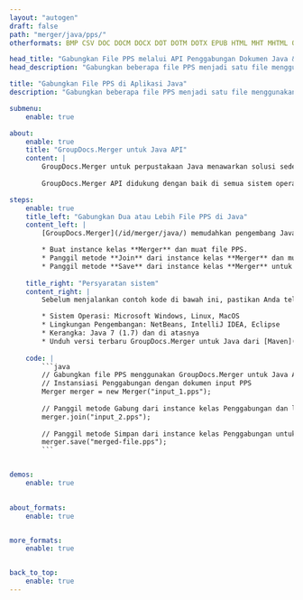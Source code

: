 ```yaml
---
layout: "autogen"
draft: false
path: "merger/java/pps/"
otherformats: BMP CSV DOC DOCM DOCX DOT DOTM DOTX EPUB HTML MHT MHTML ODP ODS ODT OTP OTT PDF PNG POTM POTX PPSM PPSX PPT PPTM PPTX PS RTF TEX TIF TIFF TSV TXT VDX VSDM VSDX VSSM VSSX VSTM VSTX VSX VTX XLAM XLS XLSB XLSM XLSX XLT XLTM XLTX XPS

head_title: "Gabungkan File PPS melalui API Penggabungan Dokumen Java & J2SE"
head_description: "Gabungkan beberapa file PPS menjadi satu file menggunakan API penggabungan dokumen Java dengan semua data, gaya, dan pemformatan sebagai dokumen sumber."

title: "Gabungkan File PPS di Aplikasi Java"
description: "Gabungkan beberapa file PPS menjadi satu file menggunakan API penggabungan dokumen Java. Gabungkan halaman atau rentang halaman yang dipilih dari berbagai dokumen sumber menjadi satu dokumen hasil dengan semua data, gaya, dan pemformatan sebagai dokumen sumber."

submenu:
    enable: true

about:
    enable: true
    title: "GroupDocs.Merger untuk Java API"
    content: |
        GroupDocs.Merger untuk perpustakaan Java menawarkan solusi sederhana untuk menggabungkan & membagi dengan aman antara berbagai format dokumen termasuk PDF, Microsoft Office (Word, Excel, PowerPoint, OneNote), OpenDocument, HTML, gambar dan banyak lainnya dalam aplikasi .NET. Dengan menambahkan hanya beberapa baris kode, lakukan beberapa operasi dokumen seperti memindahkan, menghapus, memutar, menukar, mengekstrak, atau mengubah orientasi halaman di dalam dokumen. API penggabungan dokumen juga mendukung pratinjau halaman dokumen sebagai gambar untuk menganalisis struktur dokumen, pemformatan, dan konten pada halaman.
        
        GroupDocs.Merger API didukung dengan baik di semua sistem operasi utama dan versi Java termasuk J2SE 7.0 (1.7), J2SE 8.0 (1.8) dan Java 10.

steps:
    enable: true
    title_left: "Gabungkan Dua atau Lebih File PPS di Java"
    content_left: |
        [GroupDocs.Merger](/id/merger/java/) memudahkan pengembang Java untuk menggabungkan beberapa file PPS dengan menerapkan beberapa langkah mudah.

        * Buat instance kelas **Merger** dan muat file PPS.
        * Panggil metode **Join** dari instance kelas **Merger** dan muat file PPS lainnya.
        * Panggil metode **Save** dari instance kelas **Merger** untuk menyimpan dokumen yang digabungkan.
        
    title_right: "Persyaratan sistem"
    content_right: |
        Sebelum menjalankan contoh kode di bawah ini, pastikan Anda telah menginstal prasyarat berikut di sistem Anda.

        * Sistem Operasi: Microsoft Windows, Linux, MacOS
        * Lingkungan Pengembangan: NetBeans, IntelliJ IDEA, Eclipse
        * Kerangka: Java 7 (1.7) dan di atasnya
        * Unduh versi terbaru GroupDocs.Merger untuk Java dari [Maven](https://repository.groupdocs.com/webapp/#/artifacts/browse/tree/General/repo/com/groupdocs/groupdocs-merger)
        
    code: |
        ```java
        // Gabungkan file PPS menggunakan GroupDocs.Merger untuk Java API
        // Instansiasi Penggabungan dengan dokumen input PPS
        Merger merger = new Merger("input_1.pps");
        
        // Panggil metode Gabung dari instance kelas Penggabungan dan lewati jalur dokumen sumber kedua
        merger.join("input_2.pps");
            
        // Panggil metode Simpan dari instance kelas Penggabungan untuk menyimpan dokumen yang digabungkan
        merger.save("merged-file.pps");        
        ```        


demos:
    enable: true
        

about_formats:
    enable: true


more_formats:
    enable: true


back_to_top:
    enable: true
---
```

